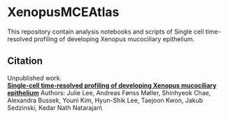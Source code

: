 # XenopusMCEAtlas

This repository contain analysis notebooks and scripts of Single cell time-resolved profiling of developing Xenopus mucociliary epithelium.


## Citation
Unpublished work.\
[**Single-cell time-resolved profiling of developing Xenopus mucociliary epithelium**]()
Authors: Julie Lee, Andreas Fønss Møller, Shinhyeok Chae, Alexandra Bussek, Youni Kim, Hyun-Shik Lee, Taejoon Kwon, Jakub Sedzinski, Kedar Nath Natarajan\
